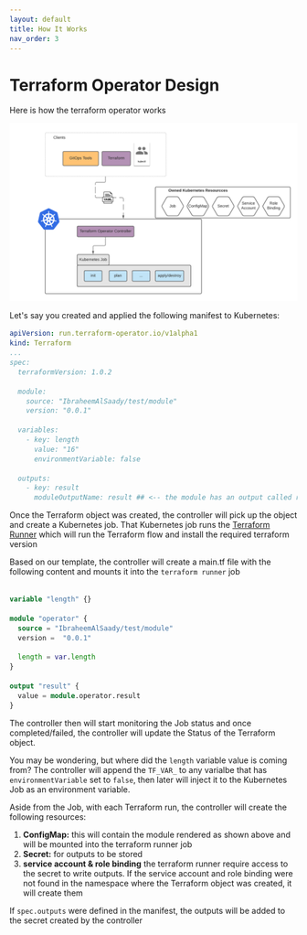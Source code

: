 ```yaml
---
layout: default
title: How It Works
nav_order: 3
---
```


# Terraform Operator Design
Here is how the terraform operator works

![operator design](https://github.com/kube-champ/terraform-operator/blob/master/docs/img/design.png?raw=true "terraform operator")

Let's say you created and applied the following manifest to Kubernetes:

```yaml
apiVersion: run.terraform-operator.io/v1alpha1
kind: Terraform
...
spec:
  terraformVersion: 1.0.2

  module:
    source: "IbraheemAlSaady/test/module"
    version: "0.0.1"

  variables:
    - key: length
      value: "16"
      environmentVariable: false

  outputs:
    - key: result
      moduleOutputName: result ## <-- the module has an output called result
```

Once the Terraform object was created, the controller will pick up the object and create a Kubernetes job. That Kubernetes job runs the [Terraform Runner](#) which will run the Terraform flow and install the required terraform version

Based on our template, the controller will create a main.tf file with the following content and mounts it into the `terraform runner` job

```terraform

variable "length" {}

module "operator" {
  source = "IbraheemAlSaady/test/module"
  version =  "0.0.1"

  length = var.length
}

output "result" {
  value = module.operator.result
}

```

The controller then will start monitoring the Job status and once completed/failed, the controller will update the Status of the Terraform object.

You may be wondering, but where did the `length` variable value is coming from? The controller will append the `TF_VAR_` to any varialbe that has `environmentVariable` set to `false`, then later will inject it to the Kubernetes Job as an environment variable.

Aside from the Job, with each Terraform run, the controller will create the following resources:

1. **ConfigMap:** this will contain the module rendered as shown above and will be mounted into the terraform runner job
2. **Secret:** for outputs to be stored
3. **service account & role binding** the terraform runner require access to the secret to write outputs. If the service account and role binding were not found in the namespace where the Terraform object was created, it will create them

If `spec.outputs` were defined in the manifest, the outputs will be added to the secret created by the controller